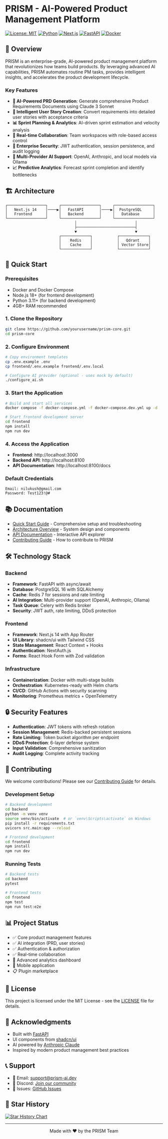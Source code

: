 # PRISM - AI-Powered Product Management Platform

[![License: MIT](https://img.shields.io/badge/License-MIT-yellow.svg)](https://opensource.org/licenses/MIT)
[![Python](https://img.shields.io/badge/python-3.11%2B-blue)](https://www.python.org/downloads/)
[![Next.js](https://img.shields.io/badge/Next.js-14-black)](https://nextjs.org/)
[![FastAPI](https://img.shields.io/badge/FastAPI-0.104%2B-009688)](https://fastapi.tiangolo.com/)
[![Docker](https://img.shields.io/badge/Docker-Ready-blue)](https://www.docker.com/)

## 🚀 Overview

PRISM is an enterprise-grade, AI-powered product management platform that revolutionizes how teams build products. By leveraging advanced AI capabilities, PRISM automates routine PM tasks, provides intelligent insights, and accelerates the product development lifecycle.

### Key Features

- **🤖 AI-Powered PRD Generation**: Generate comprehensive Product Requirements Documents using Claude 3 Sonnet
- **📝 Intelligent User Story Creation**: Convert requirements into detailed user stories with acceptance criteria
- **📊 Sprint Planning & Analytics**: AI-driven sprint estimation and velocity analysis
- **🔄 Real-time Collaboration**: Team workspaces with role-based access control
- **🔐 Enterprise Security**: JWT authentication, session persistence, and audit logging
- **🎯 Multi-Provider AI Support**: OpenAI, Anthropic, and local models via Ollama
- **📈 Predictive Analytics**: Forecast sprint completion and identify bottlenecks

## 🏗️ Architecture

```
┌─────────────────┐     ┌─────────────────┐     ┌─────────────────┐
│   Next.js 14    │────▶│   FastAPI       │────▶│  PostgreSQL     │
│   Frontend      │     │   Backend       │     │   Database      │
└─────────────────┘     └─────────────────┘     └─────────────────┘
                               │                          │
                               ├──────────────────────────┤
                               ▼                          ▼
                        ┌─────────────┐           ┌─────────────┐
                        │    Redis    │           │   Qdrant    │
                        │    Cache    │           │ Vector Store│
                        └─────────────┘           └─────────────┘
```

## 🚀 Quick Start

### Prerequisites

- Docker and Docker Compose
- Node.js 18+ (for frontend development)
- Python 3.11+ (for backend development)
- 4GB+ RAM recommended

### 1. Clone the Repository

```bash
git clone https://github.com/yourusername/prism-core.git
cd prism-core
```

### 2. Configure Environment

```bash
# Copy environment templates
cp .env.example .env
cp frontend/.env.example frontend/.env.local

# Configure AI provider (optional - uses mock by default)
./configure_ai.sh
```

### 3. Start the Application

```bash
# Build and start all services
docker compose -f docker-compose.yml -f docker-compose.dev.yml up -d

# Start frontend development server
cd frontend
npm install
npm run dev
```

### 4. Access the Application

- **Frontend**: http://localhost:3000
- **Backend API**: http://localhost:8100
- **API Documentation**: http://localhost:8100/docs

### Default Credentials

```
Email: nilukush@gmail.com
Password: Test123!@#
```

## 📚 Documentation

- [Quick Start Guide](./CLAUDE.md) - Comprehensive setup and troubleshooting
- [Architecture Overview](./ARCHITECTURE.md) - System design and components
- [API Documentation](http://localhost:8100/docs) - Interactive API explorer
- [Contributing Guide](./CONTRIBUTING.md) - How to contribute to PRISM

## 🛠️ Technology Stack

### Backend
- **Framework**: FastAPI with async/await
- **Database**: PostgreSQL 16 with SQLAlchemy
- **Cache**: Redis 7 for sessions and rate limiting
- **AI Integration**: Multi-provider support (OpenAI, Anthropic, Ollama)
- **Task Queue**: Celery with Redis broker
- **Security**: JWT auth, rate limiting, DDoS protection

### Frontend
- **Framework**: Next.js 14 with App Router
- **UI Library**: shadcn/ui with Tailwind CSS
- **State Management**: React Context + Hooks
- **Authentication**: NextAuth.js
- **Forms**: React Hook Form with Zod validation

### Infrastructure
- **Containerization**: Docker with multi-stage builds
- **Orchestration**: Kubernetes-ready with Helm charts
- **CI/CD**: GitHub Actions with security scanning
- **Monitoring**: Prometheus metrics + OpenTelemetry

## 🔒 Security Features

- **Authentication**: JWT tokens with refresh rotation
- **Session Management**: Redis-backed persistent sessions
- **Rate Limiting**: Token bucket algorithm per endpoint
- **DDoS Protection**: 6-layer defense system
- **Input Validation**: Comprehensive sanitization
- **Audit Logging**: Complete activity tracking

## 🤝 Contributing

We welcome contributions! Please see our [Contributing Guide](./CONTRIBUTING.md) for details.

### Development Setup

```bash
# Backend development
cd backend
python -m venv venv
source venv/bin/activate  # or `venv\Scripts\activate` on Windows
pip install -r requirements.txt
uvicorn src.main:app --reload

# Frontend development
cd frontend
npm install
npm run dev
```

### Running Tests

```bash
# Backend tests
cd backend
pytest

# Frontend tests
cd frontend
npm test
npm run test:e2e
```

## 📊 Project Status

- ✅ Core product management features
- ✅ AI integration (PRD, user stories)
- ✅ Authentication & authorization
- ✅ Real-time collaboration
- 🚧 Advanced analytics dashboard
- 🚧 Mobile application
- 📋 Plugin marketplace

## 📝 License

This project is licensed under the MIT License - see the [LICENSE](./LICENSE) file for details.

## 🙏 Acknowledgments

- Built with [FastAPI](https://fastapi.tiangolo.com/)
- UI components from [shadcn/ui](https://ui.shadcn.com/)
- AI powered by [Anthropic Claude](https://www.anthropic.com/)
- Inspired by modern product management best practices

## 📞 Support

- 📧 Email: support@prism-ai.dev
- 💬 Discord: [Join our community](https://discord.gg/prism)
- 🐛 Issues: [GitHub Issues](https://github.com/yourusername/prism-core/issues)

## 🌟 Star History

[![Star History Chart](https://api.star-history.com/svg?repos=yourusername/prism-core&type=Date)](https://star-history.com/#yourusername/prism-core&Date)

---

<p align="center">Made with ❤️ by the PRISM Team</p>